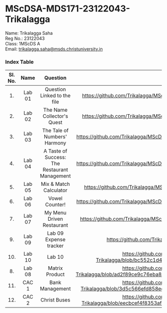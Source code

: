 # MScDSA-MDS171-23122043-Trikalagga

Name: Trikalagga Saha  
Reg No.: 23122043  
Class: 1MScDS A   
Email: trikalagga.saha@msds.christuniversity.in
### Index Table
|Sl. No.|Name|Question|Link|
|:----:|:--:|:---:|:---:|
|1.|Lab 01| Question Linked to the file| https://github.com/Trikalagga/MScDSA-MDS171-23122043-Trikalagga/blob/main/Lab01.ipynb|
|2.|Lab 02| The Name Collector's Quest | https://github.com/Trikalagga/MScDSA-MDS171-23122043-Trikalagga/blob/main/Lab02.ipynb          | 
|3.|Lab 03| The Tale of Numbers' Harmony | https://github.com/Trikalagga/MScDSA-MDS171-23122043-Trikalagga/blob/main/Lab%2003.ipynb |
|4.|Lab 04| A Taste of Success: The Restaurant Management|https://github.com/Trikalagga/MScDSA-MDS171-23122043-Trikalagga/blob/main/Lab%2004.ipynb  |
|5.|Lab 05| Mix & Match Calculator|https://github.com/Trikalagga/MScDSA-MDS171-23122043-Trikalagga/tree/main/Lab%2005   |
|6.|Lab 06|Vowel Counter! | https://github.com/Trikalagga/MScDSA-MDS171-23122043-Trikalagga/blob/main/Lab%2006.ipynb |
|7.|Lab 07|My Menu Driven Restaurant|https://github.com/Trikalagga/MScDSA-MDS171-23122043-Trikalagga/blob/main/Lab%2007.py
|9.|Lab 09|Lab 09 Expense tracker|https://github.com/Trikalagga/MScDSA-MDS171-23122043-Trikalagga.git|
|10.| Lab 10|Lab 10|https://github.com/Trikalagga/MScDSA-MDS171-23122043-Trikalagga/blob/bc552c1d4ccbcba98a961d4aa5daee9f183f2c28/Lab%2010.ipynb| 
|8.| Lab 08|Matrix Product|https://github.com/Trikalagga/MScDSA-MDS171-23122043-Trikalagga/blob/ad2f89ce9c76eba80460e78c106e7ba5ca915488/LAB%20WORK/Lab%2008.ipynb
|11.| CAC 1|Bank Management|https://github.com/Trikalagga/MScDSA-MDS171-23122043-Trikalagga/blob/3d5c566efd858ee06a8a8523c273ec640eb77860/Bank%20Management.ipynb
|12.| CAC 2|Christ Buses|https://github.com/Trikalagga/MScDSA-MDS171-23122043-Trikalagga/blob/eecbcef4f8353afe3eb15507fa3a383ab84c3ae1/CAC/CAC2/cac2%20(1).ipynb
